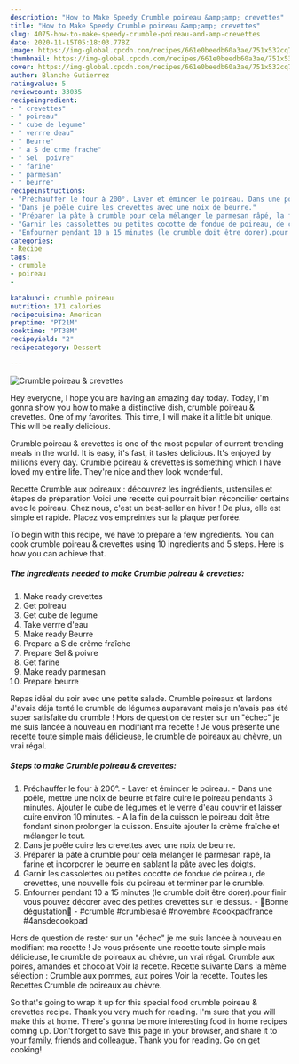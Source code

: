 ```yaml
---
description: "How to Make Speedy Crumble poireau &amp;amp; crevettes"
title: "How to Make Speedy Crumble poireau &amp;amp; crevettes"
slug: 4075-how-to-make-speedy-crumble-poireau-and-amp-crevettes
date: 2020-11-15T05:18:03.778Z
image: https://img-global.cpcdn.com/recipes/661e0beedb60a3ae/751x532cq70/crumble-poireau-crevettes-photo-principale-de-la-recette.jpg
thumbnail: https://img-global.cpcdn.com/recipes/661e0beedb60a3ae/751x532cq70/crumble-poireau-crevettes-photo-principale-de-la-recette.jpg
cover: https://img-global.cpcdn.com/recipes/661e0beedb60a3ae/751x532cq70/crumble-poireau-crevettes-photo-principale-de-la-recette.jpg
author: Blanche Gutierrez
ratingvalue: 5
reviewcount: 33035
recipeingredient:
- " crevettes"
- " poireau"
- " cube de legume"
- " verrre deau"
- " Beurre"
- " a S de crme frache"
- " Sel  poivre"
- " farine"
- " parmesan"
- " beurre"
recipeinstructions:
- "Préchauffer le four à 200°. Laver et émincer le poireau. Dans une poêle, mettre une noix de beurre et faire cuire le poireau pendants 3 minutes. Ajouter le cube de légumes et le verre d&#39;eau couvrir et laisser cuire environ 10 minutes.  A la fin de la cuisson le poireau doit être fondant sinon prolonger la cuisson. Ensuite ajouter la crème fraîche et mélanger le tout."
- "Dans je poêle cuire les crevettes avec une noix de beurre."
- "Préparer la pâte à crumble pour cela mélanger le parmesan râpé, la farine et incorporer le beurre en sablant la pâte avec les doigts."
- "Garnir les cassolettes ou petites cocotte de fondue de poireau, de crevettes, une nouvelle fois du poireau et terminer par le crumble."
- "Enfourner pendant 10 a 15 minutes (le crumble doit être dorer).pour finir vous pouvez décorer avec des petites crevettes sur le dessus. 🌸Bonne dégustation🌸 #crumble #crumblesalé #novembre #cookpadfrance #4ansdecookpad"
categories:
- Recipe
tags:
- crumble
- poireau
- 

katakunci: crumble poireau  
nutrition: 171 calories
recipecuisine: American
preptime: "PT21M"
cooktime: "PT38M"
recipeyield: "2"
recipecategory: Dessert

---
```



![Crumble poireau &amp; crevettes](https://img-global.cpcdn.com/recipes/661e0beedb60a3ae/751x532cq70/crumble-poireau-crevettes-photo-principale-de-la-recette.jpg)

Hey everyone, I hope you are having an amazing day today. Today, I'm gonna show you how to make a distinctive dish, crumble poireau &amp; crevettes. One of my favorites. This time, I will make it a little bit unique. This will be really delicious.

Crumble poireau &amp; crevettes is one of the most popular of current trending meals in the world. It is easy, it's fast, it tastes delicious. It's enjoyed by millions every day. Crumble poireau &amp; crevettes is something which I have loved my entire life. They're nice and they look wonderful.

Recette Crumble aux poireaux : découvrez les ingrédients, ustensiles et étapes de préparation Voici une recette qui pourrait bien réconcilier certains avec le poireau. Chez nous, c&#39;est un best-seller en hiver ! De plus, elle est simple et rapide. Placez vos empreintes sur la plaque perforée.


To begin with this recipe, we have to prepare a few ingredients. You can cook crumble poireau &amp; crevettes using 10 ingredients and 5 steps. Here is how you can achieve that.

<!--inarticleads1-->

##### The ingredients needed to make Crumble poireau &amp; crevettes:

1. Make ready  crevettes
1. Get  poireau
1. Get  cube de legume
1. Take  verrre d&#39;eau
1. Make ready  Beurre
1. Prepare  a S de crème fraîche
1. Prepare  Sel &amp; poivre
1. Get  farine
1. Make ready  parmesan
1. Prepare  beurre


Repas idéal du soir avec une petite salade. Crumble poireaux et lardons J&#39;avais déjà tenté le crumble de légumes auparavant mais je n&#39;avais pas été super satisfaite du crumble ! Hors de question de rester sur un &#34;échec&#34; je me suis lancée à nouveau en modifiant ma recette ! Je vous présente une recette toute simple mais délicieuse, le crumble de poireaux au chèvre, un vrai régal. 

<!--inarticleads2-->

##### Steps to make Crumble poireau &amp; crevettes:

1. Préchauffer le four à 200°. - Laver et émincer le poireau. - Dans une poêle, mettre une noix de beurre et faire cuire le poireau pendants 3 minutes. Ajouter le cube de légumes et le verre d&#39;eau couvrir et laisser cuire environ 10 minutes.  - A la fin de la cuisson le poireau doit être fondant sinon prolonger la cuisson. Ensuite ajouter la crème fraîche et mélanger le tout.
1. Dans je poêle cuire les crevettes avec une noix de beurre.
1. Préparer la pâte à crumble pour cela mélanger le parmesan râpé, la farine et incorporer le beurre en sablant la pâte avec les doigts.
1. Garnir les cassolettes ou petites cocotte de fondue de poireau, de crevettes, une nouvelle fois du poireau et terminer par le crumble.
1. Enfourner pendant 10 a 15 minutes (le crumble doit être dorer).pour finir vous pouvez décorer avec des petites crevettes sur le dessus. - 🌸Bonne dégustation🌸 - #crumble #crumblesalé #novembre #cookpadfrance #4ansdecookpad


Hors de question de rester sur un &#34;échec&#34; je me suis lancée à nouveau en modifiant ma recette ! Je vous présente une recette toute simple mais délicieuse, le crumble de poireaux au chèvre, un vrai régal. Crumble aux poires, amandes et chocolat Voir la recette. Recette suivante Dans la même sélection : Crumble aux pommes, aux poires Voir la recette. Toutes les Recettes Crumble de poireaux au chèvre. 

So that's going to wrap it up for this special food crumble poireau &amp; crevettes recipe. Thank you very much for reading. I'm sure that you will make this at home. There's gonna be more interesting food in home recipes coming up. Don't forget to save this page in your browser, and share it to your family, friends and colleague. Thank you for reading. Go on get cooking!
